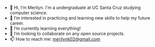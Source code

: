 - 👋 Hi, I’m Merilyn. I'm a undergraduate at UC Santa Cruz studying computer science.
- 👀 I’m interested in practicing and learning new skills to help my future career.
- 🌱 I’m currently learning everything!
- 💞️ I’m looking to collaborate on any open source projects.
- 📫 How to reach me: merilynk02@gmail.com

<!---
merilynk/merilynk is a ✨ special ✨ repository because its `README.md` (this file) appears on your GitHub profile.
You can click the Preview link to take a look at your changes.
--->
